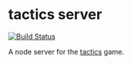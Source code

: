 # tactics server

[![Build Status](https://travis-ci.org/Jiert/tactics-server.svg?branch=master)](https://travis-ci.org/Jiert/tactics-server)

A node server for the [tactics](https://github.com/Jiert/tactics) game.
